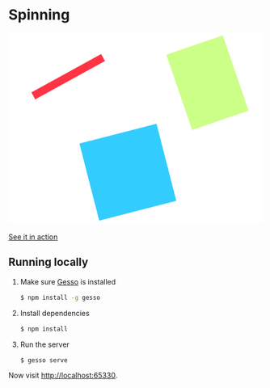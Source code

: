 Spinning
========

[![Screenshot][]][demo]

[See it in action][demo]


Running locally
---------------

1. Make sure [Gesso][] is installed

   ```bash
   $ npm install -g gesso
   ```

2. Install dependencies

   ```bash
   $ npm install
   ```

3. Run the server

   ```bash
   $ gesso serve
   ```

Now visit [http://localhost:65330](http://localhost:65330/).


[screenshot]: screenshot.png
[demo]: http://thegameblog.com/press-start
[gesso]: http://github.com/gessojs/gessojs
